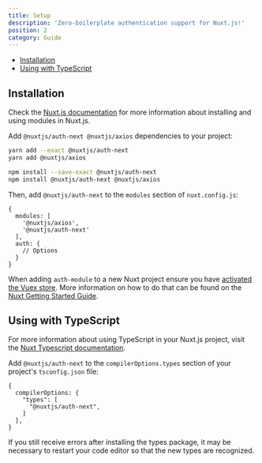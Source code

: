 ```yaml
---
title: Setup
description: 'Zero-boilerplate authentication support for Nuxt.js!'
position: 2
category: Guide
---
```


- [Installation](#installation)
- [Using with TypeScript](#using-with-typescript)

## Installation

<alert type="info">

Check the [Nuxt.js documentation](https://nuxtjs.org/guides/configuration-glossary/configuration-modules) for more information about installing and using modules in Nuxt.js.

</alert>

Add `@nuxtjs/auth-next @nuxtjs/axios` dependencies to your project:

<code-group>
  <code-block label="yarn" active>

  ```bash
  yarn add --exact @nuxtjs/auth-next
  yarn add @nuxtjs/axios
  ```

  </code-block>
  <code-block label="npm">

  ```bash
  npm install --save-exact @nuxtjs/auth-next
  npm install @nuxtjs/auth-next @nuxtjs/axios
  ```

  </code-block>
</code-group>

Then, add `@nuxtjs/auth-next` to the `modules` section of `nuxt.config.js`:

```js{}[nuxt.config.js]
{
  modules: [
    '@nuxtjs/axios',
    '@nuxtjs/auth-next'
  ],
  auth: {
    // Options
  }
}
```

<alert type="warning">

When adding `auth-module` to a new Nuxt project ensure you have [activated the Vuex store](https://nuxtjs.org/guide/vuex-store/#activate-the-store). More information on how to do that can be found on the [Nuxt Getting Started Guide](https://nuxtjs.org/guides/directory-structure/store).

</alert>

## Using with TypeScript

<alert type="info">

For more information about using TypeScript in your Nuxt.js project, visit the [Nuxt Typescript documentation](https://typescript.nuxtjs.org/).

</alert>

Add `@nuxtjs/auth-next` to the `compilerOptions.types` section of your project's `tsconfig.json` file:

```json{}[tsconfig.json]
{
  compilerOptions: {
    "types": [
      "@nuxtjs/auth-next",
    ]
  },
}
```

<alert type="warning">

If you still receive errors after installing the types package, it may be necessary to restart your code editor so that the new types are recognized.

</alert>
